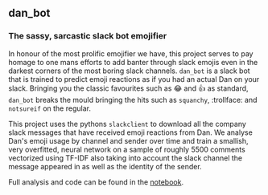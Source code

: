 ## dan_bot

### The sassy, sarcastic slack bot emojifier

In honour of the most prolific emojifier we have, this project serves to pay homage to one mans efforts to add banter through slack emojis even in the darkest corners of the most boring slack channels. `dan_bot` is a slack bot that is trained to predict emoji reactions as if you had an actual Dan on your slack. Bringing you the classic favourites such as :joy: and :+1: as standard, `dan_bot` breaks the mould bringing the hits such as `squanchy`, :trollface: and `notsureif` on the regular.

This project uses the pythons `slackclient` to download all the company slack messages that have received emoji reactions from Dan. We analyse Dan's emoji usage by channel and sender over time and train a smallish, very overfitted, neural network on a sample of roughly 5500 comments vectorized using TF-IDF also taking into account the slack channel the message appeared in as well as the identity of the sender.

Full analysis and code can be found in the [notebook](https://github.com/justfish09/dan_bot/blob/master/Basic%20Classifier.ipynb).




